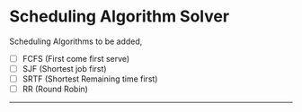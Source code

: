 # Scheduling Algorithm Solver

Scheduling Algorithms to be added,

- [ ] FCFS (First come first serve)
- [ ] SJF (Shortest job first)
- [ ] SRTF (Shortest Remaining time first)
- [ ] RR (Round Robin)

---
